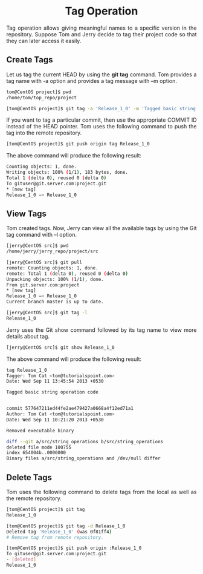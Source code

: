<div align="justify">

# <div align="center">Tag Operation</div>

Tag operation allows giving meaningful names to a specific version in the repository. Suppose Tom and Jerry decide to tag their project code so that they can later access it easily.

## Create Tags

Let us tag the current HEAD by using the __git tag__ command. Tom provides a tag name with -a option and provides a tag message with –m option.

```bash
tom@CentOS project]$ pwd
/home/tom/top_repo/project

[tom@CentOS project]$ git tag -a 'Release_1_0' -m 'Tagged basic string operation code' HEAD
```

If you want to tag a particular commit, then use the appropriate COMMIT ID instead of the HEAD pointer. Tom uses the following command to push the tag into the remote repository.

```bash
[tom@CentOS project]$ git push origin tag Release_1_0
```

The above command will produce the following result:

```bash
Counting objects: 1, done.
Writing objects: 100% (1/1), 183 bytes, done.
Total 1 (delta 0), reused 0 (delta 0)
To gituser@git.server.com:project.git
* [new tag]
Release_1_0 −> Release_1_0
```

## View Tags

Tom created tags. Now, Jerry can view all the available tags by using the Git tag command with –l option.

```bash
[jerry@CentOS src]$ pwd
/home/jerry/jerry_repo/project/src

[jerry@CentOS src]$ git pull
remote: Counting objects: 1, done.
remote: Total 1 (delta 0), reused 0 (delta 0)
Unpacking objects: 100% (1/1), done.
From git.server.com:project
* [new tag]
Release_1_0 −> Release_1_0
Current branch master is up to date.

[jerry@CentOS src]$ git tag -l
Release_1_0
```

Jerry uses the Git show command followed by its tag name to view more details about tag.

```bash
[jerry@CentOS src]$ git show Release_1_0
```

The above command will produce the following result:

```bash
tag Release_1_0
Tagger: Tom Cat <tom@tutorialspoint.com>
Date: Wed Sep 11 13:45:54 2013 +0530

Tagged basic string operation code


commit 577647211ed44fe2ae479427a0668a4f12ed71a1
Author: Tom Cat <tom@tutorialspoint.com>
Date: Wed Sep 11 10:21:20 2013 +0530

Removed executable binary

diff --git a/src/string_operations b/src/string_operations
deleted file mode 100755
index 654004b..0000000
Binary files a/src/string_operations and /dev/null differ
```

## Delete Tags

Tom uses the following command to delete tags from the local as well as the remote repository.

```bash
[tom@CentOS project]$ git tag
Release_1_0

[tom@CentOS project]$ git tag -d Release_1_0
Deleted tag 'Release_1_0' (was 0f81ff4)
# Remove tag from remote repository.

[tom@CentOS project]$ git push origin :Release_1_0
To gituser@git.server.com:project.git
- [deleted]
Release_1_0
```

</div>

